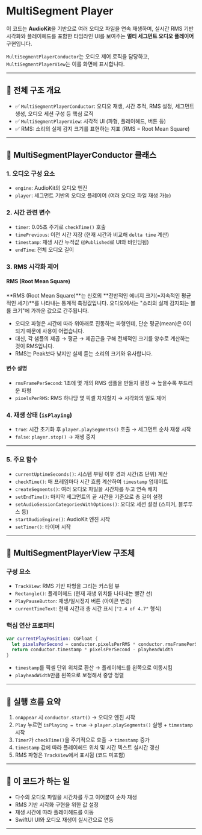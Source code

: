 # MultiSegment Player

이 코드는 **AudioKit**을 기반으로 여러 오디오 파일을 연속 재생하며, 실시간 RMS 기반 시각화와 플레이헤드를 포함한 타임라인 UI를 보여주는 **멀티 세그먼트 오디오 플레이어** 구현입니다.

`MultiSegmentPlayerConductor`는 오디오 제어 로직을 담당하고, `MultiSegmentPlayerView`는 이를 화면에 표시합니다.

---

## 🧠 전체 구조 개요

* ✅ `MultiSegmentPlayerConductor`: 오디오 재생, 시간 추적, RMS 설정, 세그먼트 생성, 오디오 세션 구성 등 핵심 로직
* ✅ `MultiSegmentPlayerView`: 시각적 UI (파형, 플레이헤드, 버튼 등)
* ✅ RMS: 소리의 실제 감지 크기를 표현하는 지표 (RMS = Root Mean Square)

---

## 🔷 MultiSegmentPlayerConductor 클래스

### 1. 오디오 구성 요소

* `engine`: AudioKit의 오디오 엔진
* `player`: 세그먼트 기반의 오디오 플레이어 (여러 오디오 파일 재생 가능)

### 2. 시간 관련 변수

* `timer`: 0.05초 주기로 `checkTime()` 호출
* `timePrevious`: 이전 시간 저장 (현재 시간과 비교해 `delta time` 계산)
* `timestamp`: 재생 시간 누적값 (`@Published`로 UI와 바인딩됨)
* `endTime`: 전체 오디오 길이

### 3. RMS 시각화 제어

#### RMS (Root Mean Square)
**RMS (Root Mean Square)**는 신호의 **전반적인 에너지 크기(=지속적인 평균적인 세기)**를 나타내는 통계적 측정값입니다. 오디오에서는 "소리의 실제 감지되는 볼륨 크기"에 가까운 값으로 간주됩니다.
 - 오디오 파형은 시간에 따라 위아래로 진동하는 파형인데, 단순 평균(mean)은 0이 되기 때문에 사용이 어렵습니다.
 - 대신, 각 샘플의 제곱 → 평균 → 제곱근을 구해 전체적인 크기를 양수로 계산하는 것이 RMS입니다.
 - RMS는 Peak보다 낮지만 실제 듣는 소리의 크기와 유사합니다.

#### 변수 설명
* `rmsFramePerSecond`: 1초에 몇 개의 RMS 샘플을 만들지 결정 → 높을수록 부드러운 파형
* `pixelsPerRMS`: RMS 하나당 몇 픽셀 차지할지 → 시각화의 밀도 제어

### 4. 재생 상태 (`isPlaying`)

* `true`: 시간 초기화 후 `player.playSegments()` 호출 → 세그먼트 순차 재생 시작
* `false`: `player.stop()` → 재생 중지

---

### 5. 주요 함수

* `currentUptimeSeconds()`: 시스템 부팅 이후 경과 시간(초 단위) 계산
* `checkTime()`: 매 프레임마다 시간 흐름 계산하여 `timestamp` 업데이트
* `createSegments()`: 여러 오디오 파일을 시간차를 두고 연속 배치
* `setEndTime()`: 마지막 세그먼트의 끝 시간을 기준으로 총 길이 설정
* `setAudioSessionCategoriesWithOptions()`: 오디오 세션 설정 (스피커, 블루투스 등)
* `startAudioEngine()`: AudioKit 엔진 시작
* `setTimer()`: 타이머 시작

---

## 🔶 MultiSegmentPlayerView 구조체

### 구성 요소

* `TrackView`: RMS 기반 파형을 그리는 커스텀 뷰
* `Rectangle()`: 플레이헤드 (현재 재생 위치를 나타내는 빨간 선)
* `PlayPauseButton`: 재생/일시정지 버튼 (아이콘 변경)
* `currentTimeText`: 현재 시간과 총 시간 표시 (`"2.4 of 4.7"` 형식)

### 핵심 연산 프로퍼티

```swift
var currentPlayPosition: CGFloat {
  let pixelsPerSecond = conductor.pixelsPerRMS * conductor.rmsFramePerSecond
  return conductor.timestamp * pixelsPerSecond - playheadWidth
}
```

* `timestamp`를 픽셀 단위 위치로 환산 → 플레이헤드를 왼쪽으로 이동시킴
* `playheadWidth`만큼 왼쪽으로 보정해서 중앙 정렬

---

## 🔧 실행 흐름 요약

1. `onAppear` 시 `conductor.start()` → 오디오 엔진 시작
2. `Play` 누르면 `isPlaying = true` → `player.playSegments()` 실행 + `timestamp` 시작
3. `Timer`가 `checkTime()`을 주기적으로 호출 → `timestamp` 증가
4. `timestamp` 값에 따라 플레이헤드 위치 및 시간 텍스트 실시간 갱신
5. RMS 파형은 `TrackView`에서 표시됨 (코드 미포함)

---

## 🎯 이 코드가 하는 일

* 다수의 오디오 파일을 시간차를 두고 이어붙여 순차 재생
* RMS 기반 시각화 구현을 위한 값 설정
* 재생 시간에 따라 플레이헤드를 이동
* SwiftUI UI와 오디오 재생이 실시간으로 연동

---
